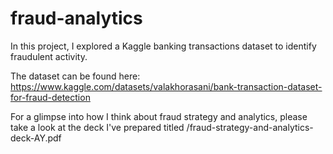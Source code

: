 # fraud-analytics
In this project, I explored a Kaggle banking transactions dataset to identify fraudulent activity.

The dataset can be found here: https://www.kaggle.com/datasets/valakhorasani/bank-transaction-dataset-for-fraud-detection

For a glimpse into how I think about fraud strategy and analytics, please take a look at the deck I've prepared titled /fraud-strategy-and-analytics-deck-AY.pdf

